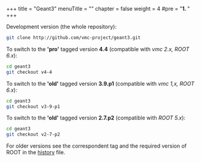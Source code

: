 +++
title = "Geant3"
menuTitle = ""
chapter = false
weight = 4
#pre = "<b>1. </b>"
+++

Development version (the whole repository):
```bash 
git clone http://github.com/vmc-project/geant3.git
```

To switch to the **'pro'** tagged version **4.4** (compatible with *vmc 2.x, ROOT 6.x*):
```bash
cd geant3
git checkout v4-4
```

To switch to the **'old'** tagged version **3.9.p1** (compatible with *vmc 1,x, ROOT 6.x*):
```bash
cd geant3 
git checkout v3-9-p1
```

To switch to the **'old'** tagged version **2.7.p2** (compatible with *ROOT 5.x*):<br>
```bash 
cd geant3 
git checkout v2-7-p2
```

For older versions see the correspondent tag and the required version of ROOT in 
the [history](https://github.com/vmc-project/geant3/blob/master/history) file.
